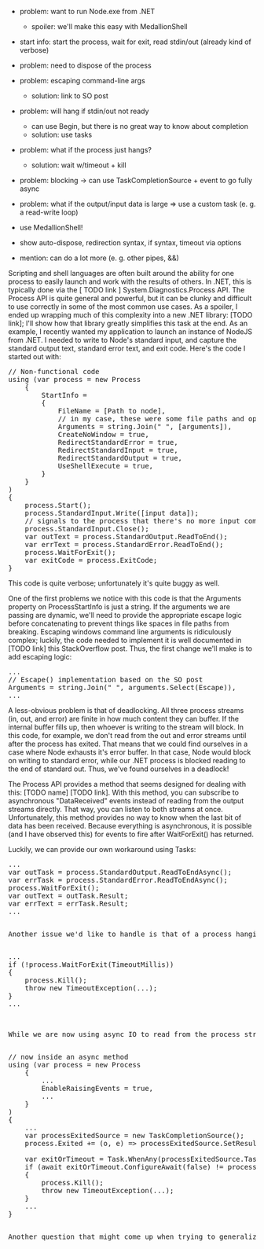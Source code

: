 - problem: want to run Node.exe from .NET
	- spoiler: we'll make this easy with MedallionShell
- start info: start the process, wait for exit, read stdin/out (already kind of verbose)
- problem: need to dispose of the process
- problem: escaping command-line args
	- solution: link to SO post
- problem: will hang if stdin/out not ready
	- can use Begin, but there is no great way to know about completion
	- solution: use tasks
- problem: what if the process just hangs?
	- solution: wait w/timeout + kill
- problem: blocking -> can use TaskCompletionSource + event to go fully async
- problem: what if the output/input data is large => use a custom task (e. g. a read-write loop)

- use MedallionShell!
- show auto-dispose, redirection syntax, if syntax, timeout via options
- mention: can do a lot more (e. g. other pipes, &&)

Scripting and shell languages are often built around the ability for one process to easily launch and work with the results of others. In .NET, this is typically done via the [ TODO link ] System.Diagnostics.Process API. The Process API is quite general and powerful, but it can be clunky and difficult to use correctly in some of the most common use cases. As a spoiler, I ended up wrapping much of this complexity into a new .NET library: [TODO link]; I'll show how that library greatly simplifies this task at the end. As an example, I recently wanted my application to launch an instance of NodeJS from .NET. I needed to write to Node's standard input, and capture the standard output text, standard error text, and exit code. Here's the code I started out with:

<pre>
// Non-functional code
using (var process = new Process
	{
		StartInfo = 
		{
			FileName = [Path to node],
			// in my case, these were some file paths and options
			Arguments = string.Join(" ", [arguments]),
			CreateNoWindow = true,
			RedirectStandardError = true,
			RedirectStandardInput = true,
			RedirectStandardOutput = true,
			UseShellExecute = true,
		}
	}
)
{
	process.Start();
	process.StandardInput.Write([input data]);
	// signals to the process that there's no more input coming
	process.StandardInput.Close();
	var outText = process.StandardOutput.ReadToEnd();
	var errText = process.StandardError.ReadToEnd();
	process.WaitForExit();
	var exitCode = process.ExitCode;
}	
</pre>

This code is quite verbose; unfortunately it's quite buggy as well.

One of the first problems we notice with this code is that the Arguments property on ProcessStartInfo is just a string. If the arguments we are passing are dynamic, we'll need to provide the appropriate escape logic before concatenating to prevent things like spaces in file paths from breaking. Escaping windows command line arguments is ridiculously complex; luckily, the code needed to implement it is well documented in [TODO link] this StackOverflow post. Thus, the first change we'll make is to add escaping logic:

<pre>
...
// Escape() implementation based on the SO post
Arguments = string.Join(" ", arguments.Select(Escape)),
...
</pre>

A less-obvious problem is that of deadlocking. All three process streams (in, out, and error) are finite in how much content they can buffer. If the internal buffer fills up, then whoever is writing to the stream will block. In this code, for example, we don't read from the out and error streams until after the process has exited. That means that we could find ourselves in a case where Node exhausts it's error buffer. In that case, Node would block on writing to standard error, while our .NET process is blocked reading to the end of standard out. Thus, we've found ourselves in a deadlock!

The Process API provides a method that seems designed for dealing with this: [TODO name] [TODO link]. With this method, you can subscribe to asynchronous "DataReceived" events instead of reading from the output streams directly. That way, you can listen to both streams at once. Unfortunately, this method provides no way to know when the last bit of data has been received. Because everything is asynchronous, it is possible (and I have observed this) for events to fire after WaitForExit() has returned.

Luckily, we can provide our own workaround using Tasks:

<pre>
...
var outTask = process.StandardOutput.ReadToEndAsync();
var errTask = process.StandardError.ReadToEndAsync();
process.WaitForExit();
var outText = outTask.Result;
var errText = errTask.Result;
...
<pre>

Another issue we'd like to handle is that of a process hanging. Rather than waiting forever for the process to exit, our code would be more robust if we enforced a timeout instead:

<pre>
...
if (!process.WaitForExit(TimeoutMillis))
{
	process.Kill();
	throw new TimeoutException(...);
}
...
<pre> 

While we are now using async IO to read from the process streams, we are still blocking one .NET thread while waiting for the process to complete. We can further improve efficiency here by going fully async:

<pre>
// now inside an async method
using (var process = new Process
	{
		...
		EnableRaisingEvents = true,
		...
	}
)
{
	...	
	var processExitedSource = new TaskCompletionSource<bool>();
	process.Exited += (o, e) => processExitedSource.SetResult(true);
	
	var exitOrTimeout = Task.WhenAny(processExitedSource.Task, Task.Delay(Timeout));
	if (await exitOrTimeout.ConfigureAwait(false) != processExitedSource.Task)
	{
		process.Kill();
		throw new TimeoutException(...);
	}
	...
}
<pre>

Another question that might come up when trying to generalize this approach is that of data volume. If we are piping a large amount of data through the process, we'll likely want to replace the convenient ReadToEndAsync() calls with async read loops that consume each piece of data as it comes in.

